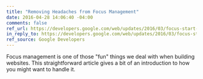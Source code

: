 ```yaml
---
title: "Removing Headaches from Focus Management"
date: 2016-04-28 14:06:40 -04:00
comments: false
ref_url: https://developers.google.com/web/updates/2016/03/focus-start-point
in_reply_to: https://developers.google.com/web/updates/2016/03/focus-start-point
ref_source: Google Developers
---
```


Focus management is one of those "fun" things we deal with when building websites. This straightforward article gives a bit of an introduction to how you might want to handle it. 
